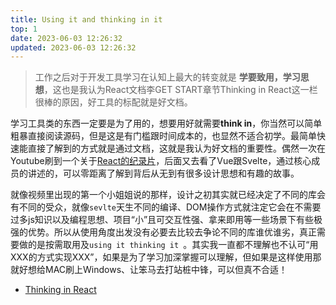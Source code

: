 ```yaml
---
title: Using it and thinking in it
top: 1
date: 2023-06-03 12:26:32
updated: 2023-06-03 12:26:32
---
```


> 工作之后对于开发工具学习在认知上最大的转变就是 **学要致用，学习思想**，这也是我认为React文档李GET START章节Thinking in React这一栏很棒的原因，好工具的标配就是好文档。

学习工具类的东西一定要是为了用的，想要用好就需要**think in**，你当然可以简单粗暴直接阅读源码，但是这是有门槛跟时间成本的，也显然不适合初学。最简单快速能直接了解到的方式就是通过文档，这就是我认为好文档的重要性。偶然一次在Youtube刷到一个关于[React的纪录片](https://www.youtube.com/watch?v=8pDqJVdNa44)，后面又去看了Vue跟Svelte，通过核心成员的讲述的，可以零距离了解到背后从无到有很多设计思想和有趣的故事。

就像视频里出现的第一个小姐姐说的那样，设计之初其实就已经决定了不同的库会有不同的受众，就像`sevlte`天生不同的编译、DOM操作方式就注定它会在不需要过多js知识以及编程思想、项目“小”且可交互性强、拿来即用等一些场景下有些极强的优势。所以从使用角度出发没有必要去比较去争论不同的库谁优谁劣，真正需要做的是按需取用及`using it thinking it `。其实我一直都不理解也不认可“用XXX的方式实现XXX”，如果是为了学习加深掌握可以理解，但如果是这样使用那就好想给MAC刷上Windows、让笨马去打站桩中锋，可以但真不合适！

+ [Thinking in React]()